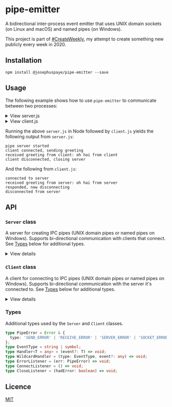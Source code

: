 # pipe-emitter

A bidirectional inter-process event emitter that uses UNIX domain sockets (on Linux and macOS) and named pipes (on Windows).

This project is part of [#CreateWeekly](https://twitter.com/JosephusPaye/status/1214853295023411200), my attempt to create something new publicly every week in 2020.

## Installation

```
npm install @josephuspaye/pipe-emitter --save
```

## Usage

The following example shows how to use `pipe-emitter` to communicate between two processes:

<details>
<summary>View server.js</summary>

```js
// server.js: creates a pipe for client connections

import { Server } from '..';

const server = new Server('pipe-emitter-example', {
  onError(error) {
    // An error has occured. `error.type` has the type of error.
    console.log('server error', error.type);
  },
  onConnect() {
    console.log('client connected, sending greeting');

    // A client has connected, send them a greeting
    server.emit('greeting', 'oh hai from server');
  },
  onDisconnect() {
    console.log('client disconnected, closing server');

    // A client (the only one) has disconnected, close server pipe
    server.close();
  },
});

// Listen for a message from clients
server.on('greeting', (message) => {
  console.log('received greeting from client:', message);
});

console.log('pipe server started');
```

</details>

<details>
<summary>View client.js</summary>

```js
// client.js: connects to an open pipe

import { Client } from '..';

const client = new Client('pipe-emitter-example', {
  onError(error) {
    // An error has occured. `error.type` has the type of error.
    console.log('server error', error.type);
  },
  onConnect() {
    // Connected to the server
    console.log('connected to server');
  },
  onDisconnect() {
    // Disconnected from the server
    console.log('disconnected from server');
  },
});

// Listen for a message from the server
client.on('greeting', (message) => {
  console.log('received greeting from server:', message);

  // Send a greeting in response
  client.emit('greeting', 'oh hai from client');

  // Close and clean up the client pipe after two seconds
  setTimeout(() => {
    console.log('responded, now disconnecting');
    client.close();
  }, 2000);
});
```

</details>

Running the above `server.js` in Node followed by `client.js` yields the following output from `server.js`:

```
pipe server started
client connected, sending greeting
received greeting from client: oh hai from client
client disconnected, closing server
```

And the following from `client.js`:

```
connected to server
received greeting from server: oh hai from server
responded, now disconnecting
disconnected from server
```

## API

### `Server` class

A server for creating IPC pipes (UNIX domain pipes or named pipes on Windows). Supports bi-directional communication with clients that connect. See [Types](#types) below for additional types.

<details>
<summary>View details</summary>

```ts
class Server<TSend = any, TReceive = any> {
  /**
   * Create a new pipe server that clients can connect to. See [the Node.js docs](https://nodejs.org/docs/latest-v14.x/api/net.html#net_identifying_paths_for_ipc_connections) for pipe name format and valid characters.
   *
   * @param pipeName The name of the pipe, globally unique at the OS level
   * @param options
   */
  constructor(
    pipeName: string,
    options: {
      onError: ErrorListener;
      onConnect?: ConnectListener;
      onDisconnect?: CloseListener;
    }
  );

  /**
   * Get the number of clients connected to this pipe.
   */
  clientCount(): number;

  /**
   * Emit the given event and data unto the pipe. Will throw an error of type "SEND_ERROR"
   * if a client socket is not writable (e.g. not ready or already closed).
   *
   * @param event The event type
   * @param data  Any value (object is recommended), passed to each handler
   */
  emit<T = TSend>(event: EventType, data?: T): void;

  /**
   * Register an event handler for the given type on this pipe.
   *
   * @param type    Type of event to listen for, or `"*"` for all events
   * @param handler Function to call in response to given event
   */
  on<T = TReceive>(type: EventType, handler: Handler<T>): void;

  /**
   * Remove an event handler for the given type on this pipe.
   *
   * @param type    Type of event to unregister `handler` from, or `"*"`
   * @param handler Handler function to remove
   */
  off<T = TReceive>(type: EventType, handler: Handler<T>): void;

  /**
   * Remove all event listeners.
   */
  allOff(): void;

  /**
   * Close the pipe and clear event listeners.
   */
  close(): Promise<void>;
}
```

</details>

### `Client` class

A client for connecting to IPC pipes (UNIX domain pipes or named pipes on Windows). Supports bi-directional communication with the server it's connected to. See [Types](#types) below for additional types.

<details>
<summary>View details</summary>

```ts
class Client<TSend = any, TReceive = any> {
  /**
   * Create a new pipe client and connect it to the given pipe.
   *
   * @param pipeName The name of the pipe to connect to
   * @param options
   */
  constructor(
    pipeName: string,
    options: {
      onError: ErrorListener;
      onConnect?: ConnectListener;
      onDisconnect?: CloseListener;
    }
  );

  /**
   * Emit the given event and data unto the pipe. Will throw an error of type "SEND_ERROR"
   * if the server socket is not writable (e.g. not ready or already closed).
   *
   * @param event The event type
   * @param data  Any value (object is recommended), passed to each handler
   */
  emit<T = TSend>(event: EventType, data?: T): void;

  /**
   * Register an event handler for the given type on this pipe.
   *
   * @param type    Type of event to listen for, or `"*"` for all events
   * @param handler Function to call in response to given event
   */
  on<T = TReceive>(type: EventType, handler: Handler<T>): void;

  /**
   * Remove an event handler for the given type on this pipe.
   *
   * @param type    Type of event to unregister `handler` from, or `"*"`
   * @param handler Handler function to remove
   */
  off<T = TReceive>(type: EventType, handler: Handler<T>): void;

  /**
   * Remove all event listeners.
   */
  allOff(): void;

  /**
   * Close the pipe and clear event listeners.
   */
  close(): void;
}
```

</details>

### Types

Additional types used by the `Server` and `Client` classes.

```ts
type PipeError = Error & {
  type: 'SEND_ERROR' | 'RECEIVE_ERROR' | 'SERVER_ERROR' | 'SOCKET_ERROR';
};
type EventType = string | symbol;
type Handler<T = any> = (event?: T) => void;
type WildcardHandler = (type: EventType, event?: any) => void;
type ErrorListener = (err: PipeError) => void;
type ConnectListener = () => void;
type CloseListener = (hadError: boolean) => void;
```

## Licence

[MIT](LICENCE)
